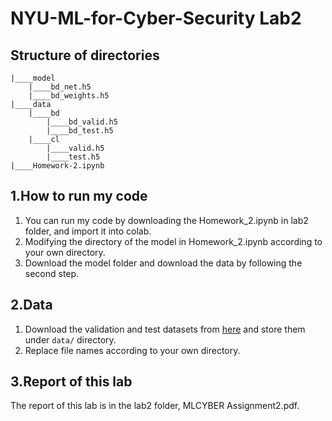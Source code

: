 # NYU-ML-for-Cyber-Security Lab2

## Structure of directories

```
|____model
	|____bd_net.h5
	|____bd_weights.h5
|____data
	|____bd
		|____bd_valid.h5
		|____bd_test.h5
	|____cl
		|____valid.h5
		|____test.h5
|____Homework-2.ipynb
```

## 1.How to run my code
1. You can run my code by downloading the Homework_2.ipynb in lab2 folder, and import it into colab. 
2. Modifying the directory of the model in Homework_2.ipynb according to your own directory.
3. Download the model folder and download the data by following the second step. 
## 2.Data
 1. Download the validation and test datasets from [here](https://drive.google.com/drive/folders/1Rs68uH8Xqa4j6UxG53wzD0uyI8347dSq?usp=sharing) and store them under `data/` directory.
 2. Replace file names according to your own directory. 

## 3.Report of this lab

The report of this lab is in the lab2 folder, MLCYBER Assignment2.pdf.
